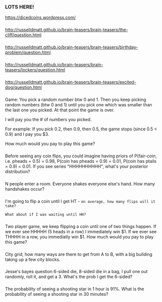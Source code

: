 ### LOTS HERE!
https://dicedcoins.wordpress.com/

###
http://russelldmatt.github.io/brain-teasers/brain-teasers/the-cliff/question.html

###
http://russelldmatt.github.io/brain-teasers/brain-teasers/birthday-problem/question.html

###
http://russelldmatt.github.io/brain-teasers/brain-teasers/lockers/question.html

###
http://russelldmatt.github.io/brain-teasers/brain-teasers/excited-dog/question.html

###
Game: You pick a random number btw  0 and 1.  Then you keep picking random numbers (btw 0 and 1) until you pick one which was smaller than the last one you picked.  At that point the game is over.

I will pay you the # of numbers you picked.

For example:
If you pick 0.2, then 0.9, then 0.5, the game stops (since 0.5 < 0.9) and I pay you $3.

How much would you pay to play this game?

###
Before seeing any coin flips, you could imagine having priors of
P(fair-coin, i.e. pheads = 0.5) = 0.98, P(coin has pheads = 0.9) =
0.01, P(coin has ptails = 0.9) = 0.01.  If you see series
"HHHHHHHHHH", what's your posterior distribution?

###
N people enter a room.  Everyone shakes everyone else's hand.  How many handshakes occur?

###

I'm going to flip a coin until I get HT - `on average, how many flips will it take?`

`What about if I was waiting until HH?`

###
Two player game, we keep flipping a coin until one of two things happen.  If we ever see HHHHH (5 heads in a row) I immediately win $1.  If we ever see THHHH in a row, you immediatly win $1.  How much would you pay to play this game?

###
City grid, how many ways are there to get from A to B, with a big building taking up a few city blocks.

###
Jesse's bayes question
6-sided die, 8-sided die in a bag, I pull one out randomly, roll it, and get a 3.  What's the prob I get the 6-sided?

###
The probability of seeing a shooting star in 1 hour is 91%. What is the probability of seeing a shooting star in 30 minutes?  
